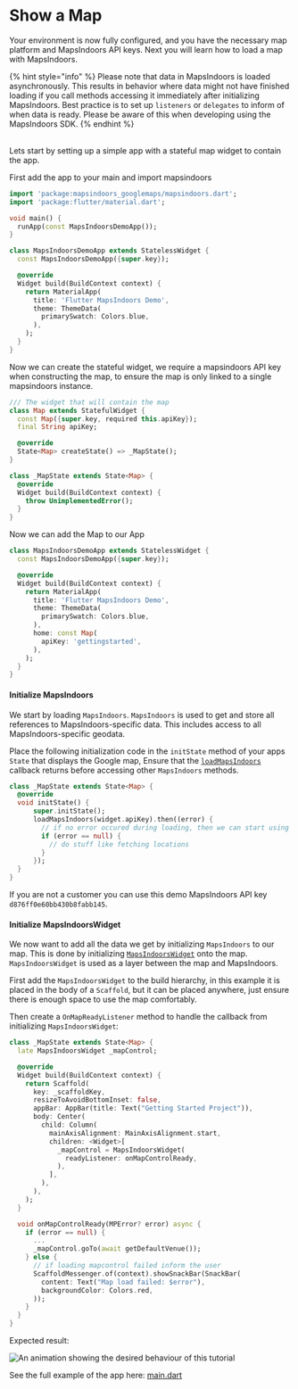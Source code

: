 # Show a Map

Your environment is now fully configured, and you have the necessary map platform and MapsIndoors API keys. Next you will learn how to load a map with MapsIndoors.





{% hint style="info" %}
Please note that data in MapsIndoors is loaded asynchronously. This results in behavior where data might not have finished loading if you call methods accessing it immediately after initializing MapsIndoors. Best practice is to set up `listeners` or `delegates` to inform of when data is ready. Please be aware of this when developing using the MapsIndoors SDK.
{% endhint %}

\
Lets start by setting up a simple app with a stateful map widget to contain the app.

First add the app to your main and import mapsindoors

```dart
import 'package:mapsindoors_googlemaps/mapsindoors.dart';
import 'package:flutter/material.dart';

void main() {
  runApp(const MapsIndoorsDemoApp());
}

class MapsIndoorsDemoApp extends StatelessWidget {
  const MapsIndoorsDemoApp({super.key});

  @override
  Widget build(BuildContext context) {
    return MaterialApp(
      title: 'Flutter MapsIndoors Demo',
      theme: ThemeData(
        primarySwatch: Colors.blue,
      ),
    );
  }
}
```

Now we can create the stateful widget, we require a mapsindoors API key when constructing the map, to ensure the map is only linked to a single mapsindoors instance.

```dart
/// The widget that will contain the map
class Map extends StatefulWidget {
  const Map({super.key, required this.apiKey});
  final String apiKey;

  @override
  State<Map> createState() => _MapState();
}

class _MapState extends State<Map> {
  @override
  Widget build(BuildContext context) {
    throw UnimplementedError();
  }
}
```

Now we can add the Map to our App

```dart
class MapsIndoorsDemoApp extends StatelessWidget {
  const MapsIndoorsDemoApp({super.key});

  @override
  Widget build(BuildContext context) {
    return MaterialApp(
      title: 'Flutter MapsIndoors Demo',
      theme: ThemeData(
        primarySwatch: Colors.blue,
      ),
      home: const Map(
        apiKey: 'gettingstarted',
      ), 
    );
  }
}
```

#### Initialize MapsIndoors[​](https://docs.mapsindoors.com/getting-started/flutter/map#initialize-mapsindoors) <a href="#initialize-mapsindoors" id="initialize-mapsindoors"></a>

We start by loading `MapsIndoors`. `MapsIndoors` is used to get and store all references to MapsIndoors-specific data. This includes access to all MapsIndoors-specific geodata.

Place the following initialization code in the `initState` method of your apps `State` that displays the Google map, Ensure that the [`loadMapsIndoors`](https://pub.dev/documentation/mapsindoors\_googlemaps/latest/mapsindoors/loadMapsIndoors.html) callback returns before accessing other `MapsIndoors` methods.

```dart
class _MapState extends State<Map> {
  @override
  void initState() {
      super.initState();
      loadMapsIndoors(widget.apiKey).then((error) {
        // if no error occured during loading, then we can start using the SDK
        if (error == null) {
          // do stuff like fetching locations
        }
      });
  }
}
```

If you are not a customer you can use this demo MapsIndoors API key `d876ff0e60bb430b8fabb145`.

#### Initialize MapsIndoorsWidget[​](https://docs.mapsindoors.com/getting-started/flutter/map#initialize-mapsindoorswidget) <a href="#initialize-mapsindoorswidget" id="initialize-mapsindoorswidget"></a>

We now want to add all the data we get by initializing `MapsIndoors` to our map. This is done by initializing [`MapsIndoorsWidget`](https://pub.dev/documentation/mapsindoors\_googlemaps/latest/mapsindoors/MapsIndoorsWidget-class.html) onto the map. `MapsIndoorsWidget` is used as a layer between the map and MapsIndoors.

First add the `MapsIndoorsWidget` to the build hierarchy, in this example it is placed in the body of a `Scaffold`, but it can be placed anywhere, just ensure there is enough space to use the map comfortably.

Then create a `OnMapReadyListener` method to handle the callback from initializing `MapsIndoorsWidget`:

```dart
class _MapState extends State<Map> {
  late MapsIndoorsWidget _mapControl;

  @override
  Widget build(BuildContext context) {
    return Scaffold(
      key: _scaffoldKey,
      resizeToAvoidBottomInset: false,
      appBar: AppBar(title: Text("Getting Started Project")),
      body: Center(
        child: Column(
          mainAxisAlignment: MainAxisAlignment.start,
          children: <Widget>[
            _mapControl = MapsIndoorsWidget(
              readyListener: onMapControlReady,
            ),
          ],
        ),
      ),
    );
  }

  void onMapControlReady(MPError? error) async {
    if (error == null) {
      ...
      _mapControl.goTo(await getDefaultVenue());
    } else {
      // if loading mapcontrol failed inform the user
      ScaffoldMessenger.of(context).showSnackBar(SnackBar(
        content: Text("Map load failed: $error"),
        backgroundColor: Colors.red,
      ));
    }
  }
}
```

Expected result:

![An animation showing the desired behaviour of this tutorial](https://docs.mapsindoors.com/img/getting-started/flutter\_map.gif)

See the full example of the app here: [main.dart](https://github.com/MapsPeople/getting\_started\_flutter/blob/main/lib/main.dart)
